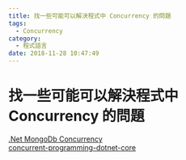 ```yaml
---
title: 找一些可能可以解決程式中 Concurrency 的問題
tags:
  - Concurrency
category:
  - 程式語言
date: 2018-11-28 10:47:49
---
```

# 找一些可能可以解決程式中 Concurrency 的問題 #

[.Net MongoDb Concurrency](https://blog.michaelckennedy.net/2013/04/08/optimistic-concurrency-in-mongodb-using-net-and-csharp/)  
[concurrent-programming-dotnet-core](https://www.dotnetcurry.com/dotnet/1360/concurrent-programming-dotnet-core)
